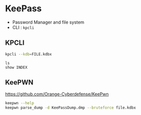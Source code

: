 
# KeePass

- Password Manager and file system
- CLI : `kpcli`

## KPCLI

```bash
kpcli --kdb=FILE.kdbx
```

```kpcli
ls
show INDEX
```

## KeePWN
https://github.com/Orange-Cyberdefense/KeePwn

```bash
keepwn --help
keepwn parse_dump -d KeePassDump.dmp --bruteforce file.kdbx
```